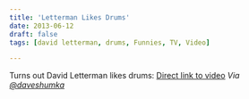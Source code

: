 ```yaml
---
title: 'Letterman Likes Drums'
date: 2013-06-12
draft: false
tags: [david letterman, drums, Funnies, TV, Video]

---
```


Turns out David Letterman likes drums: [Direct link to video](http://youtu.be/M65Dx0STe2M) _Via [@daveshumka](https://twitter.com/daveshumka/status/344820669827121153)_